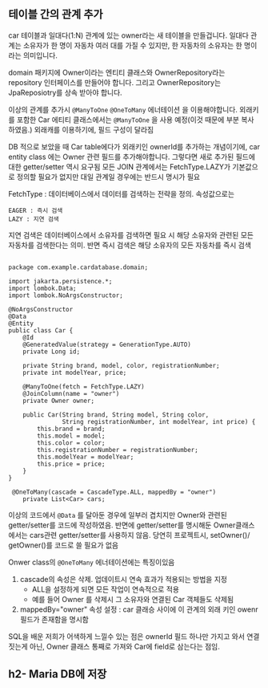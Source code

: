 ## 테이블 간의 관계 추가
car 테이블과 일대다(1:N) 관계에 있는 owner라는 새 테이블을 만들겁니다. 일대다 관계는 소유자가 한 명이 자동차 여러 대를 가질 수 있지만, 한 자동차의 소유자는 한 명이라는 의미입니다.

domain 패키지에 Owner이라는 엔티티 클래스와 OwnerRepository라는 repository 인터페이스를 만들어야 합니다. 그리고 OwnerRepository는 JpaReposiotry를 상속 받아야 합니다.

이상의 관계를 추가시 `@ManyToOne` `@OneToMany` 에너테이션 을 이용해야합니다.
외래키를 포함한 Car 에티티 클래스에서는 `@ManyToOne` 을 사용 예정(이것 때문에 부분 복사하였음.) 외래캐를 이용하기에, 필드 구성이 달라짐

DB 적으로 보았을 때 Car table에다가 외래키인 ownerId를 추가하는 개념이기에, car entity class 에는 Owner 관련 필드를 추가해야합니다. 그렇다면 새로 추가된 필드에 대한 getter/setter 역시 요구됨
모든 JOIN  관계에서는 FetchType.LAZY가 기본값으로 정의할 필요가 없지만 대일 관계일 경우에는 반드시 명시가 필요

FetchType : 데이터베이스에서 데이터를 검색하는 전략을 정의. 속성값으로는

    EAGER : 즉시 검색
    LAZY : 지연 검색

지연 검색은 데이터베이스에서 소유자를 검색하면 필요 시 해당 소유자와 관련된 모든 자동차를 검색한다는 의미. 반면 즉시 검색은 해당 소유자의 모든 자동차를 즉시 검색

``` car

package com.example.cardatabase.domain;

import jakarta.persistence.*;
import lombok.Data;
import lombok.NoArgsConstructor;

@NoArgsConstructor
@Data
@Entity
public class Car {
    @Id
    @GeneratedValue(strategy = GenerationType.AUTO)
    private Long id;

    private String brand, model, color, registrationNumber;
    private int modelYear, price;

    @ManyToOne(fetch = FetchType.LAZY)
    @JoinColumn(name = "owner")
    private Owner owner;

    public Car(String brand, String model, String color,
               String registrationNumber, int modelYear, int price) {
        this.brand = brand;
        this.model = model;
        this.color = color;
        this.registrationNumber = registrationNumber;
        this.modelYear = modelYear;
        this.price = price;
    }
}

```

``` onwer
 @OneToMany(cascade = CascadeType.ALL, mappedBy = "owner")
    private List<Car> cars;
```
이상의 코드에서 `@Data` 를 달아둔 경우에 일부러 겹치지만 Owner와 관련된 getter/setter를 코드에 작성하였음. 반면에 getter/setter를 명시해둔 Owner클래스에서는 cars관련 getter/setter를 사용하지 않음.
당연히 프로젝트시, setOwner()/ getOwner()를 코드로 쓸 필요가 없음

Onwer class의 `@OneToMany` 에너테이션에는 특징이있음
1. cascade의 속성은 삭제. 업데이트시 연속 효과가 적용되는 방법을 지정
    - ALL을 설정하게 되면 모든 작업이 연속적으로 적용
    - 예를 들어 Owner 를 삭제시 그 소유자와 연결된 Car 객체들도 삭제됨
2. mappedBy="owner" 속성 설정 : car 클래승 사이에 이 관계의 외래 키인 owenr필드가 존재함을 명시함

SQL을 배운 저희가 어색하게 느낄수 있는 점은 ownerId 필드 하나만 가지고 와서 연결 짓는게 아닌, Owner 클래스 통째로 가져와 Car에 field로 삼는다는 점임.

## h2- Maria DB에 저장